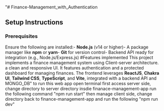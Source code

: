"# Finance-Management_with_Authentication
## Setup Instructions
### Prerequisites
Ensure the following are installed:- **Node.js** (v14 or higher)- A package manager like **npm** or **yarn**- **Git** for version control- Backend API ready for integration (e.g., Node.js/Express.js) 
#Features implemented 
This project implements a finance management system using Client-server architecture. a clean and responsive UI. 
It features authentication and a protected dashboard for managing finances.
The frontend leverages **ReactJS**, **Chakra UI**, **Tailwind CSS**, **TypeScript**, and **Vite**, integrated with a backend API and  MONGO_DB"
to run this web app open terminal  first access server side, change directory to server directory insdie finanace-management-app 
run the following command "npm run start" 
then manage client side, change directory  back to finance-management-app and run the following
"npm run dev"
